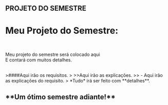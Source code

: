 ## PROJETO DO SEMESTRE  
<h1><strong>Meu Projeto do Semestre:</strong></h1>  
<br>  
<p>Meu projeto do semestre será colocado aqui<br>
E contará com muitos detalhes.</p>
<br>
>####Aqui irão os requisitos.
>
>>Aqui irão as explicações.
>> - Aqui irão as explicações do requisito.
> *Tudo* irá ser feito com **detalhes**.
<br>
<h2>**Um ótimo semestre adiante!**</h2>
